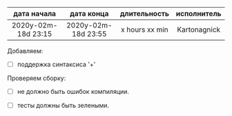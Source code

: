 
| дата начала         |   дата конца        |  длительность  | исполнитель  |
|:-------------------:|:-------------------:|:--------------:|:------------:|
| 2020y-02m-18d 23:15 | 2020y-02m-18d 23:55 | x hours xx min | Kartonagnick |

Добавляем:  
  - [ ] поддержка синтаксиса '+'

Проверяем сборку:  
  - [ ] не должно быть ошибок компиляции.  
  - [ ] тесты должны быть зелеными.  

